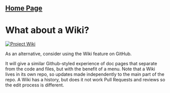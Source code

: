 <link rel="stylesheet" type="text/css" href="../assets/styles.css">

## [Home Page](MAIN.md)

# **What about a Wiki?**

[![Project Wiki](https://img.shields.io/badge/Wiki-blue?style=for-the-badge)](https://github.com/MichaelCurrin/gh-pages-no-jekyll/wiki)

As an alternative, consider using the Wiki feature on GitHub.

It will give a similar Github-styled experience of doc pages that separate from the code and files, but with the benefit of a menu. Note that a Wiki lives in its own repo, so updates made independently to the main part of the repo. A Wiki has a history, but does it not work Pull Requests and reviews so the edit process is different.
